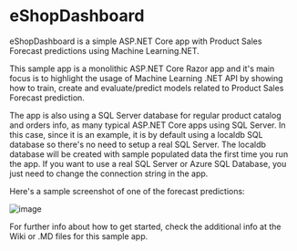 # eShopDashboard
eShopDashboard is a simple ASP.NET Core app with Product Sales Forecast predictions using Machine Learning.NET.

This sample app is a monolithic ASP.NET Core Razor app and it's main focus is to highlight the usage of Machine Learning .NET API by showing how to train, create and evaluate/predict models related to Product Sales Forecast prediction.

The app is also using a SQL Server database for regular product catalog and orders info, as many typical ASP.NET Core apps using SQL Server. In this case, since it is an example, it is by default using a localdb SQL database so there's no need to setup a real SQL Server. The localdb database will be created with sample populated data the first time you run the app.
If you want to use a real SQL Server or Azure SQL Database, you just need to change the connection string in the app.

Here's a sample screenshot of one of the forecast predictions:

![image](https://user-images.githubusercontent.com/1712635/39485798-c5760630-4d2e-11e8-851d-cd75780e4b4a.png)

For further info about how to get started, check the additional info at the Wiki or .MD files for this sample app. 


